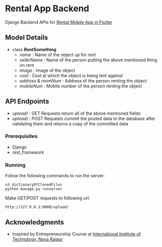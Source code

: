 # Rental App Backend

Django Backend APIs for [Rental Mobile App in Flutter](https://github.com/bunny98/Rental-Flutter-App)

## Model Details

* class **RentSomething**
  * *name* : Name of the object up for rent
  * *sellerName* : Name of the person putting the above mentioned thing on rent
  * *image* : Image of the object
  * *cost* : Cost at which the object is being lent against
  * *address* & *roomNum* : Address of the person renting the object
  * *mobileNum* : Mobile number of the person renting the object

## API Endpoints

* *upload/* : GET Requests return all of the above mentioned fields
* *upload/* : POST Requests commit the posted data to the database after validating them and returns a copy of the committed data 

### Prerequisites

* Django
* rest_framework

### Running

Follow the following commands to run the server:
```
cd dictionaryOfClonedFiles
python manage.py runserver
```
Make GET/POST requests to following url:
```
http://127.0.0.1:8000/upload/
```

## Acknowledgments

* Inspired by Entrepreneurship Course at [International Institute of Technology, Naya Raipur](https://www.iiitnr.ac.in/)
